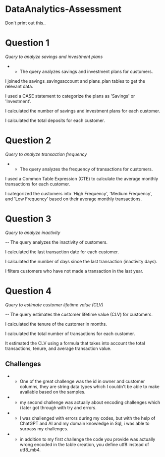 # DataAnalytics-Assessment

Don't print out this..

# Question 1

*Query to analyze savings and investment plans*

- - The query analyzes savings and investment plans for customers.

I joined the savings_savingsaccount and plans_plan tables to get the relevant data.

I used a CASE statement to categorize the plans as 'Savings' or 'Investment'.

I calculated the number of savings and investment plans for each customer.

I calculated the total deposits for each customer.

# Question 2

*Query to analyze transaction frequency*

- - The query analyzes the frequency of transactions for customers.

I used a Common Table Expression (CTE) to calculate the average monthly transactions for each customer.

I categorized the customers into 'High Frequency', 'Medium Frequency', and 'Low Frequency' based on their average monthly transactions.

# Question 3

*Query to analyze inactivity*

-- The query analyzes the inactivity of customers.

I calculated the last transaction date for each customer.

I calculated the number of days since the last transaction (inactivity days).

I filters customers who have not made a transaction in the last year.

# Question 4

*Query to estimate customer lifetime value (CLV)*

-- The query estimates the customer lifetime value (CLV) for customers.

I calculated the tenure of the customer in months.

I calculated the total number of transactions for each customer.

It estimated the CLV using a formula that takes into account the total transactions, tenure, and average transaction value.

## Challenges

- - One of the great challenge was the id in owner and customer columns, they are string data types which I couldn't be able to make available based on the samples.
  
- - my second challenge was actually about encoding challenges which i later got through with try and errors.

- - I was challenged with errors during my codes, but with the help of ChatGPT and AI and my domain knowledge in Sql, i was able to surpass my challenges.

- - in addition to my first challenge the code you provide was actually wrong encoded in the table creation, you define utf8 instead of utf8_mb4.
